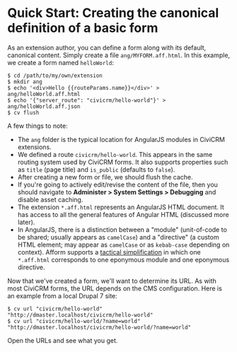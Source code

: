 # Quick Start: Creating the canonical definition of a basic form

As an extension author, you can define a form along with its default,
canonical content. Simply create a file  `ang/MYFORM.aff.html`. In
this example, we create a form named `helloWorld`:

```
$ cd /path/to/my/own/extension
$ mkdir ang
$ echo '<div>Hello {{routeParams.name}}</div>' > ang/helloWorld.aff.html
$ echo '{"server_route": "civicrm/hello-world"}' > ang/helloWorld.aff.json
$ cv flush
```

A few things to note:

* The `ang` folder is the typical location for AngularJS modules in CiviCRM extensions.
* We defined a route `civicrm/hello-world`. This appears in the same routing system used by CiviCRM forms. It also supports properties such as `title` (page title) and `is_public` (defaults to `false`).
* After creating a new form or file, we should flush the cache.
* If you're going to actively edit/revise the content of the file, then you should navigate
  to **Administer > System Settings > Debugging** and disable asset caching.
* The extension `*.aff.html` represents an AngularJS HTML document. It has access to all the general features of Angular HTML (discussed more later).
* In AngularJS, there is a distinction between a "module" (unit-of-code to be shared; usually appears as `camelCase`) and a "directive" (a custom
  HTML element; may appear as `camelCase` or as `kebab-case` depending on context). Afform supports a [tactical simplification](angular.md) in which one
  `*.aff.html` corresponds to one eponymous module and one eponymous directive.

Now that we've created a form, we'll want to determine its URL. As with most
CiviCRM forms, the URL depends on the CMS configuration. Here is an example
from a local Drupal 7 site:

```
$ cv url "civicrm/hello-world"
"http://dmaster.localhost/civicrm/hello-world"
$ cv url "civicrm/hello-world/?name=world"
"http://dmaster.localhost/civicrm/hello-world/?name=world"
```

Open the URLs and see what you get.
